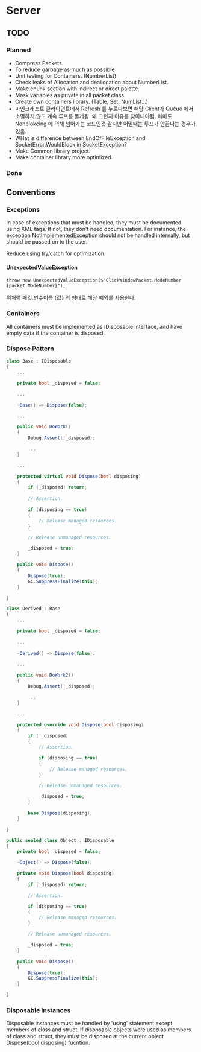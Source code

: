﻿# Server

## TODO

### Planned
* Compress Packets
* To reduce garbage as much as possible 
* Unit testing for Containers. (NumberList)
* Check leaks of Allocation and deallocation about NumberList.
* Make chunk section with indirect or direct palette.
* Mask variables as private in all packet class
* Create own containers library. (Table, Set, NumList...)
* 마인크래프트 클라이언트에서 Refresh 를 누르다보면 해당 Client가 Queue 에서 소멸하지 않고 계속 루프를 돌게됨. 왜 그런지 이유를 찾아내야됨. 아마도 Nonblokcing 에 의해 넘어가는 코드인것 같지만 어떨때는 루프가 안끝나는 경우가 있음.
* WHat is difference between EndOfFileException and SocketError.WouldBlock in SocketException?
* Make Common library project.
* Make container library more optimized.

### Done

## Conventions

### Exceptions
In case of exceptions that must be handled, they must be documented using XML tags.
If not, they don't need documentation. 
For instance, the exception NotImplementedException should not be handled internally, but should be passed on to the user.

Reduce using try/catch for optimization.

#### UnexpectedValueException
```
throw new UnexpectedValueException($"ClickWindowPacket.ModeNumber {packet.ModeNumber}");
```
위처럼 패킷.변수이름 {값} 의 형태로 해당 예외를 사용한다.

### Containers
All containers must be implemented as IDisposable interface, and have empty data if the container is disposed.

### Dispose Pattern

```C#
class Base : IDisposable
{
    ...

	private bool _disposed = false;

    ...

	~Base() => Dispose(false);

    ...

    public void DoWork()
    {
        Debug.Assert(!_disposed);

        ...
    }

    ...

	protected virtual void Dispose(bool disposing)
    {
        if (_disposed) return;
             
        // Assertion.

        if (disposing == true)
        {
            // Release managed resources.
        }

        // Release unmanaged resources.

        _disposed = true;
    }

    public void Dispose()
    {
        Dispose(true);
        GC.SuppressFinalize(this);
    }

}

class Derived : Base
{
    ...

    private bool _disposed = false;
    
    ...
    
    ~Derived() => Dispose(false):

    ...

    public void DoWork2()
    {
        Debug.Assert(!_disposed);

        ...
    }

    ...

    protected override void Dispose(bool disposing)
    {
        if (!_disposed)
        {
            // Assertion.

            if (disposing == true)
            {
                // Release managed resources.
            }

            // Release unmanaged resources.

            _disposed = true;
        }

        base.Dispose(disposing);
    }

}

```

```C#
public sealed class Object : IDisposable
{
    private bool _disposed = false;

    ~Object() => Dispose(false);

    private void Dispose(bool disposing)
    {
        if (_disposed) return;

        // Assertion.

        if (disposing == true)
        {
            // Release managed resources.
        }

        // Release unmanaged resources.

        _disposed = true;
    }

    public void Dispose()
    {
        Dispose(true);
        GC.SuppressFinalize(this);
    }

}
```

### Disposable Instances

Disposable instances must be handled by 'using' statement except members of class and struct.
If disposable objects were used as members of class and struct, they must be disposed at the current object Dispose(bool disposing) fucntion.


